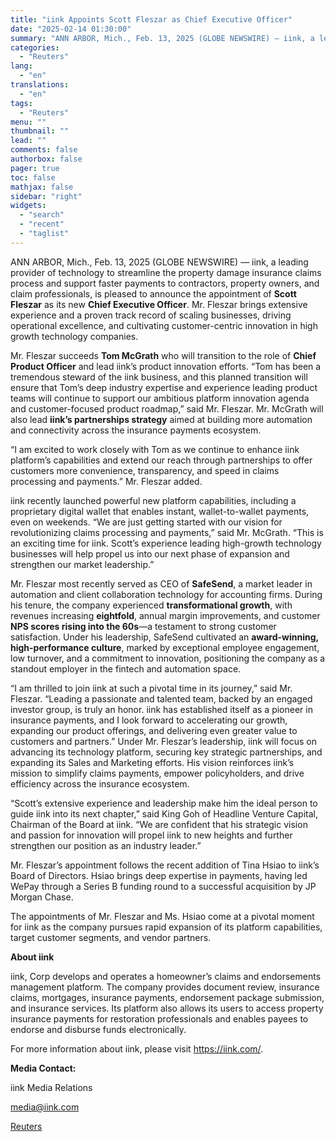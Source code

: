 ```yaml
---
title: "iink Appoints Scott Fleszar as Chief Executive Officer"
date: "2025-02-14 01:30:00"
summary: "ANN ARBOR, Mich., Feb. 13, 2025 (GLOBE NEWSWIRE) — iink, a leading provider of technology to streamline the property damage insurance claims process and support faster payments to contractors, property owners, and claim professionals, is pleased to announce the appointment of Scott Fleszar as its new Chief Executive Officer. Mr...."
categories:
  - "Reuters"
lang:
  - "en"
translations:
  - "en"
tags:
  - "Reuters"
menu: ""
thumbnail: ""
lead: ""
comments: false
authorbox: false
pager: true
toc: false
mathjax: false
sidebar: "right"
widgets:
  - "search"
  - "recent"
  - "taglist"
---
```


ANN ARBOR, Mich., Feb. 13, 2025 (GLOBE NEWSWIRE) — iink, a leading provider of technology to streamline the property damage insurance claims process and support faster payments to contractors, property owners, and claim professionals, is pleased to announce the appointment of **Scott Fleszar** as its new **Chief Executive Officer**. Mr. Fleszar brings extensive experience and a proven track record of scaling businesses, driving operational excellence, and cultivating customer-centric innovation in high growth technology companies.

Mr. Fleszar succeeds **Tom McGrath** who will transition to the role of **Chief Product Officer** and lead iink’s product innovation efforts. “Tom has been a tremendous steward of the iink business, and this planned transition will ensure that Tom’s deep industry expertise and experience leading product teams will continue to support our ambitious platform innovation agenda and customer-focused product roadmap,” said Mr. Fleszar. Mr. McGrath will also lead **iink’s partnerships strategy** aimed at building more automation and connectivity across the insurance payments ecosystem.

“I am excited to work closely with Tom as we continue to enhance iink platform’s capabilities and extend our reach through partnerships to offer customers more convenience, transparency, and speed in claims processing and payments.” Mr. Fleszar added.

iink recently launched powerful new platform capabilities, including a proprietary digital wallet that enables instant, wallet-to-wallet payments, even on weekends. “We are just getting started with our vision for revolutionizing claims processing and payments,” said Mr. McGrath. “This is an exciting time for iink. Scott’s experience leading high-growth technology businesses will help propel us into our next phase of expansion and strengthen our market leadership.”

Mr. Fleszar most recently served as CEO of **SafeSend**, a market leader in automation and client collaboration technology for accounting firms. During his tenure, the company experienced **transformational growth**, with revenues increasing **eightfold**, annual margin improvements, and customer **NPS scores rising into the 60s**—a testament to strong customer satisfaction. Under his leadership, SafeSend cultivated an **award-winning, high-performance culture**, marked by exceptional employee engagement, low turnover, and a commitment to innovation, positioning the company as a standout employer in the fintech and automation space.

“I am thrilled to join iink at such a pivotal time in its journey,” said Mr. Fleszar. “Leading a passionate and talented team, backed by an engaged investor group, is truly an honor. iink has established itself as a pioneer in insurance payments, and I look forward to accelerating our growth, expanding our product offerings, and delivering even greater value to customers and partners.” Under Mr. Fleszar’s leadership, iink will focus on advancing its technology platform, securing key strategic partnerships, and expanding its Sales and Marketing efforts. His vision reinforces iink’s mission to simplify claims payments, empower policyholders, and drive efficiency across the insurance ecosystem.

“Scott’s extensive experience and leadership make him the ideal person to guide iink into its next chapter,” said King Goh of Headline Venture Capital, Chairman of the Board at iink. “We are confident that his strategic vision and passion for innovation will propel iink to new heights and further strengthen our position as an industry leader.”

Mr. Fleszar’s appointment follows the recent addition of Tina Hsiao to iink’s Board of Directors. Hsiao brings deep expertise in payments, having led WePay through a Series B funding round to a successful acquisition by JP Morgan Chase.

The appointments of Mr. Fleszar and Ms. Hsiao come at a pivotal moment for iink as the company pursues rapid expansion of its platform capabilities, target customer segments, and vendor partners.

**About iink**

iink, Corp develops and operates a homeowner’s claims and endorsements management platform. The company provides document review, insurance claims, mortgages, insurance payments, endorsement package submission, and insurance services. Its platform also allows its users to access property insurance payments for restoration professionals and enables payees to endorse and disburse funds electronically.

For more information about iink, please visit https://iink.com/.

**Media Contact:**

iink Media Relations

media@iink.com

[Reuters](https://www.tradingview.com/news/reuters.com,2025-02-13:newsml_GNX3LXMMw:0-iink-appoints-scott-fleszar-as-chief-executive-officer/)
